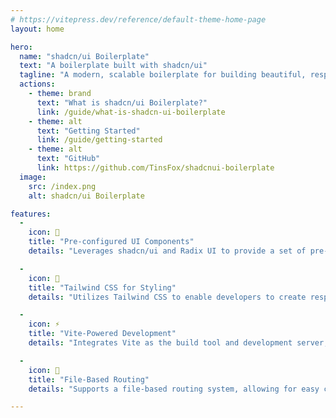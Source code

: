 ```yaml
---
# https://vitepress.dev/reference/default-theme-home-page
layout: home

hero:
  name: "shadcn/ui Boilerplate"
  text: "A boilerplate built with shadcn/ui"
  tagline: "A modern, scalable boilerplate for building beautiful, responsive web applications using React, Tailwind CSS, and Radix UI."
  actions:
    - theme: brand
      text: "What is shadcn/ui Boilerplate?"
      link: /guide/what-is-shadcn-ui-boilerplate
    - theme: alt
      text: "Getting Started"
      link: /guide/getting-started
    - theme: alt
      text: "GitHub"
      link: https://github.com/TinsFox/shadcnui-boilerplate
  image:
    src: /index.png
    alt: shadcn/ui Boilerplate

features:
  -
    icon: 🚀
    title: "Pre-configured UI Components"
    details: "Leverages shadcn/ui and Radix UI to provide a set of pre-built, customizable, and accessible UI components."

  -
    icon: 🎨
    title: "Tailwind CSS for Styling"
    details: "Utilizes Tailwind CSS to enable developers to create responsive designs with utility-first CSS classes."

  -
    icon: ⚡
    title: "Vite-Powered Development"
    details: "Integrates Vite as the build tool and development server, offering fast build times, hot module replacement (HMR), and an optimized development experience."

  -
    icon: 📁
    title: "File-Based Routing"
    details: "Supports a file-based routing system, allowing for easy creation and management of routes by adding or organizing files."

---
```

